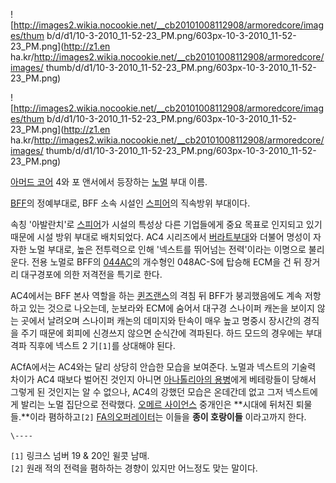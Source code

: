 ![http://images2.wikia.nocookie.net/__cb20101008112908/armoredcore/images/thum
b/d/d1/10-3-2010_11-52-23_PM.png/603px-10-3-2010_11-52-23_PM.png](http://z1.en
ha.kr/http://images2.wikia.nocookie.net/__cb20101008112908/armoredcore/images/
thumb/d/d1/10-3-2010_11-52-23_PM.png/603px-10-3-2010_11-52-23_PM.png)

![http://images2.wikia.nocookie.net/__cb20101008112908/armoredcore/images/thum
b/d/d1/10-3-2010_11-52-23_PM.png/603px-10-3-2010_11-52-23_PM.png](http://z1.en
ha.kr/http://images2.wikia.nocookie.net/__cb20101008112908/armoredcore/images/
thumb/d/d1/10-3-2010_11-52-23_PM.png/603px-10-3-2010_11-52-23_PM.png)

[아머드 코어](%EC%95%84%EB%A8%B8%EB%93%9C%20%EC%BD%94%EC%96%B4.md) 4와 포 앤서에서
등장하는 [노멀](%EB%85%B8%EB%A9%80/AC4/ACfA.md) 부대 이름.

[BFF](BFF.md)의 정예부대로, BFF 소속 시설인 [스피어](%EC%8A%A4%ED%94%BC%EC%96%B4%28%EC%95%84%EB%A8%B8%EB%93%9C%20%EC%BD%94%EC%96%B4%29.md)의 직속방위 부대이다.

속칭 '아발란치'로 [스피어](%EC%8A%A4%ED%94%BC%EC%96%B4%28%EC%95%84%EB%A8%B8%EB%93%9C%20%EC%BD%94%EC%96%B4%29.md)가 시설의 특성상 다른 기업들에게 중요 목표로 인지되고 있기 때문에 시설 방위 부대로
배치되었다. AC4 시리즈에서 [버라트부대](%EB%B2%84%EB%9D%BC%ED%8A%B8%20%EB%B6%80%EB%8C%80.md)와 더불어 명성이 자자한 노멀
부대로, 높은 전투력으로 인해 '넥스트를 뛰어넘는 전력'이라는 이명으로 불리운다. 전용 노멀로 BFF의
[044AC](044AC.md)의 개수형인 048AC-S에 탑승해 ECM을 건 뒤 장거리 대구경포에 의한 저격전을 특기로 한다.

AC4에서는 BFF 본사 역할을 하는 [퀸즈랜스](%ED%80%B8%EC%A6%88%EB%9E%9C%EC%8A%A4.md)의 격침 뒤
BFF가 붕괴했음에도 계속 저항하고 있는 것으로 나오는데, 눈보라와 ECM에 숨어서 대구경 스나이퍼 캐논을 보이지 않는 곳에서 날려오며
스나이퍼 캐논의 데미지와 탄속이 매우 높고 명중시 장시간의 경직을 주기 때문에 회피에 신경쓰지 않으면 순식간에 격파된다. 하드 모드의
경우에는 부대 격파 직후에 넥스트 2 기`[1]`를 상대해야 된다.

ACfA에서는 AC4와는 달리 상당히 안습한 모습을 보여준다. 노멀과 넥스트의 기술력 차이가 AC4 때보다 벌어진 것인지 아니면
[아나톨리아의 용병](%EC%95%84%EB%82%98%ED%86%A8%EB%A6%AC%EC%95%84%EC%9D%98%20%EC%9A%A9%EB%B3%91.md)에게 베테랑들이 당해서 그렇게 된 것인지는 알 수 없으나, AC4의 강했던 모습은 온데간데 없고 그저 넥스트에게
발리는 노멀 집단으로 전락했다. [오메르 사이언스](%EC%98%A4%EB%A9%94%EB%A5%B4%20%EC%82%AC%EC%9D%B4%EC%96%B8%EC%8A%A4.md) 중개인은 **시대에 뒤처진 퇴물들.**이라 폄하하고`[2]` [FA의오퍼레이터](%EC%85%80%EB%A0%8C%20%ED%97%A4%EC%9D%B4%EC%A6%88.md)는 이들을 **종이
호랑이들** 이라고까지 한다.

`\----`

`[1]` 링크스 넘버 19 & 20인 윌콧 남매.  
`[2]` 원래 적의 전력을 폄하하는 경향이 있지만 어느정도 맞는 말이다.

